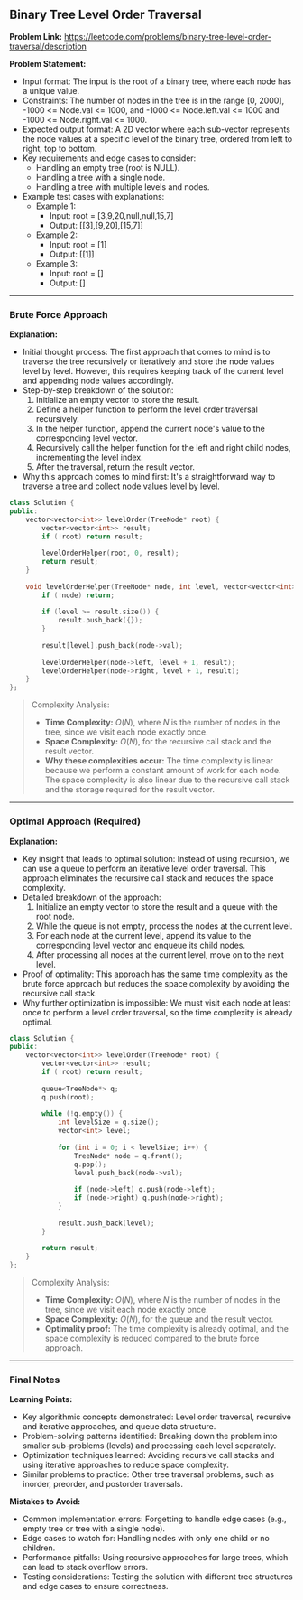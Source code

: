 ## Binary Tree Level Order Traversal

**Problem Link:** https://leetcode.com/problems/binary-tree-level-order-traversal/description

**Problem Statement:**
- Input format: The input is the root of a binary tree, where each node has a unique value.
- Constraints: The number of nodes in the tree is in the range [0, 2000], -1000 <= Node.val <= 1000, and -1000 <= Node.left.val <= 1000 and -1000 <= Node.right.val <= 1000.
- Expected output format: A 2D vector where each sub-vector represents the node values at a specific level of the binary tree, ordered from left to right, top to bottom.
- Key requirements and edge cases to consider:
  - Handling an empty tree (root is NULL).
  - Handling a tree with a single node.
  - Handling a tree with multiple levels and nodes.
- Example test cases with explanations:
  - Example 1:
    - Input: root = [3,9,20,null,null,15,7]
    - Output: [[3],[9,20],[15,7]]
  - Example 2:
    - Input: root = [1]
    - Output: [[1]]
  - Example 3:
    - Input: root = []
    - Output: []

---

### Brute Force Approach

**Explanation:**
- Initial thought process: The first approach that comes to mind is to traverse the tree recursively or iteratively and store the node values level by level. However, this requires keeping track of the current level and appending node values accordingly.
- Step-by-step breakdown of the solution:
  1. Initialize an empty vector to store the result.
  2. Define a helper function to perform the level order traversal recursively.
  3. In the helper function, append the current node's value to the corresponding level vector.
  4. Recursively call the helper function for the left and right child nodes, incrementing the level index.
  5. After the traversal, return the result vector.
- Why this approach comes to mind first: It's a straightforward way to traverse a tree and collect node values level by level.

```cpp
class Solution {
public:
    vector<vector<int>> levelOrder(TreeNode* root) {
        vector<vector<int>> result;
        if (!root) return result;
        
        levelOrderHelper(root, 0, result);
        return result;
    }
    
    void levelOrderHelper(TreeNode* node, int level, vector<vector<int>>& result) {
        if (!node) return;
        
        if (level >= result.size()) {
            result.push_back({});
        }
        
        result[level].push_back(node->val);
        
        levelOrderHelper(node->left, level + 1, result);
        levelOrderHelper(node->right, level + 1, result);
    }
};
```

> Complexity Analysis:
> - **Time Complexity:** $O(N)$, where $N$ is the number of nodes in the tree, since we visit each node exactly once.
> - **Space Complexity:** $O(N)$, for the recursive call stack and the result vector.
> - **Why these complexities occur:** The time complexity is linear because we perform a constant amount of work for each node. The space complexity is also linear due to the recursive call stack and the storage required for the result vector.

---

### Optimal Approach (Required)

**Explanation:**
- Key insight that leads to optimal solution: Instead of using recursion, we can use a queue to perform an iterative level order traversal. This approach eliminates the recursive call stack and reduces the space complexity.
- Detailed breakdown of the approach:
  1. Initialize an empty vector to store the result and a queue with the root node.
  2. While the queue is not empty, process the nodes at the current level.
  3. For each node at the current level, append its value to the corresponding level vector and enqueue its child nodes.
  4. After processing all nodes at the current level, move on to the next level.
- Proof of optimality: This approach has the same time complexity as the brute force approach but reduces the space complexity by avoiding the recursive call stack.
- Why further optimization is impossible: We must visit each node at least once to perform a level order traversal, so the time complexity is already optimal.

```cpp
class Solution {
public:
    vector<vector<int>> levelOrder(TreeNode* root) {
        vector<vector<int>> result;
        if (!root) return result;
        
        queue<TreeNode*> q;
        q.push(root);
        
        while (!q.empty()) {
            int levelSize = q.size();
            vector<int> level;
            
            for (int i = 0; i < levelSize; i++) {
                TreeNode* node = q.front();
                q.pop();
                level.push_back(node->val);
                
                if (node->left) q.push(node->left);
                if (node->right) q.push(node->right);
            }
            
            result.push_back(level);
        }
        
        return result;
    }
};
```

> Complexity Analysis:
> - **Time Complexity:** $O(N)$, where $N$ is the number of nodes in the tree, since we visit each node exactly once.
> - **Space Complexity:** $O(N)$, for the queue and the result vector.
> - **Optimality proof:** The time complexity is already optimal, and the space complexity is reduced compared to the brute force approach.

---

### Final Notes

**Learning Points:**
- Key algorithmic concepts demonstrated: Level order traversal, recursive and iterative approaches, and queue data structure.
- Problem-solving patterns identified: Breaking down the problem into smaller sub-problems (levels) and processing each level separately.
- Optimization techniques learned: Avoiding recursive call stacks and using iterative approaches to reduce space complexity.
- Similar problems to practice: Other tree traversal problems, such as inorder, preorder, and postorder traversals.

**Mistakes to Avoid:**
- Common implementation errors: Forgetting to handle edge cases (e.g., empty tree or tree with a single node).
- Edge cases to watch for: Handling nodes with only one child or no children.
- Performance pitfalls: Using recursive approaches for large trees, which can lead to stack overflow errors.
- Testing considerations: Testing the solution with different tree structures and edge cases to ensure correctness.